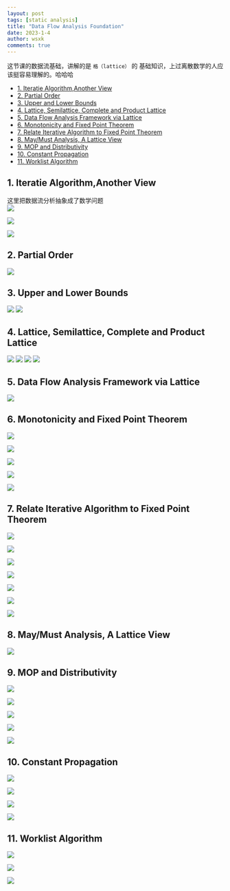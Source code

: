 ```yaml
---
layout: post
tags: [static analysis]
title: "Data Flow Analysis Foundation"
date: 2023-1-4
author: wsxk
comments: true
---
```


这节课的数据流基础，讲解的是 `格（lattice）` 的 基础知识，上过离散数学的人应该挺容易理解的。哈哈哈<br>

- [1. Iteratie Algorithm,Another View](#1-iteratie-algorithmanother-view)
- [2. Partial Order](#2-partial-order)
- [3. Upper and Lower Bounds](#3-upper-and-lower-bounds)
- [4. Lattice, Semilattice, Complete and Product Lattice](#4-lattice-semilattice-complete-and-product-lattice)
- [5. Data Flow Analysis Framework via Lattice](#5-data-flow-analysis-framework-via-lattice)
- [6. Monotonicity and Fixed Point Theorem](#6-monotonicity-and-fixed-point-theorem)
- [7. Relate Iterative Algorithm to Fixed Point Theorem](#7-relate-iterative-algorithm-to-fixed-point-theorem)
- [8. May/Must Analysis, A Lattice View](#8-maymust-analysis-a-lattice-view)
- [9. MOP and Distributivity](#9-mop-and-distributivity)
- [10. Constant Propagation](#10-constant-propagation)
- [11. Worklist Algorithm](#11-worklist-algorithm)


## 1. Iteratie Algorithm,Another View<br>
这里把数据流分析抽象成了数学问题<br>
![](https://raw.githubusercontent.com/wsxk/wsxk_pictures/main/2022-6-27-DNS/%E5%B1%8F%E5%B9%95%E6%88%AA%E5%9B%BE_20230103_201416.png)

![](https://raw.githubusercontent.com/wsxk/wsxk_pictures/main/2022-6-27-DNS/%E5%B1%8F%E5%B9%95%E6%88%AA%E5%9B%BE_20230103_202223.png)

![](https://raw.githubusercontent.com/wsxk/wsxk_pictures/main/2022-6-27-DNS/%E5%B1%8F%E5%B9%95%E6%88%AA%E5%9B%BE_20230103_202743.png)

## 2. Partial Order<br>
![](https://raw.githubusercontent.com/wsxk/wsxk_pictures/main/2022-6-27-DNS/%E5%B1%8F%E5%B9%95%E6%88%AA%E5%9B%BE_20230103_203951.png)
## 3. Upper and Lower Bounds<br>
![](https://raw.githubusercontent.com/wsxk/wsxk_pictures/main/2022-6-27-DNS/%E5%B1%8F%E5%B9%95%E6%88%AA%E5%9B%BE_20230103_205202.png)
![](https://raw.githubusercontent.com/wsxk/wsxk_pictures/main/2022-6-27-DNS/%E5%B1%8F%E5%B9%95%E6%88%AA%E5%9B%BE_20230103_205633.png)
## 4. Lattice, Semilattice, Complete and Product Lattice<br>
![](https://raw.githubusercontent.com/wsxk/wsxk_pictures/main/2022-6-27-DNS/%E5%B1%8F%E5%B9%95%E6%88%AA%E5%9B%BE_20230103_210448.png)
![](https://raw.githubusercontent.com/wsxk/wsxk_pictures/main/2022-6-27-DNS/%E5%B1%8F%E5%B9%95%E6%88%AA%E5%9B%BE_20230103_210537.png)
![](https://raw.githubusercontent.com/wsxk/wsxk_pictures/main/2022-6-27-DNS/%E5%B1%8F%E5%B9%95%E6%88%AA%E5%9B%BE_20230103_210957.png)
![](https://raw.githubusercontent.com/wsxk/wsxk_pictures/main/2022-6-27-DNS/%E5%B1%8F%E5%B9%95%E6%88%AA%E5%9B%BE_20230103_211418.png)

## 5. Data Flow Analysis Framework via Lattice<br>
![](https://raw.githubusercontent.com/wsxk/wsxk_pictures/main/2022-6-27-DNS/%E5%B1%8F%E5%B9%95%E6%88%AA%E5%9B%BE_20230104_111034.png)

## 6. Monotonicity and Fixed Point Theorem<br>
![](https://raw.githubusercontent.com/wsxk/wsxk_pictures/main/2022-6-27-DNS/%E5%B1%8F%E5%B9%95%E6%88%AA%E5%9B%BE_20230104_112044.png)

![](https://raw.githubusercontent.com/wsxk/wsxk_pictures/main/2022-6-27-DNS/%E5%B1%8F%E5%B9%95%E6%88%AA%E5%9B%BE_20230104_112055.png)

![](https://raw.githubusercontent.com/wsxk/wsxk_pictures/main/2022-6-27-DNS/%E5%B1%8F%E5%B9%95%E6%88%AA%E5%9B%BE_20230104_112804.png)

![](https://raw.githubusercontent.com/wsxk/wsxk_pictures/main/2022-6-27-DNS/%E5%B1%8F%E5%B9%95%E6%88%AA%E5%9B%BE_20230104_113319.png)

![](https://raw.githubusercontent.com/wsxk/wsxk_pictures/main/2022-6-27-DNS/%E5%B1%8F%E5%B9%95%E6%88%AA%E5%9B%BE_20230104_113643.png)

## 7. Relate Iterative Algorithm to Fixed Point Theorem<br>
![](https://raw.githubusercontent.com/wsxk/wsxk_pictures/main/2022-6-27-DNS/%E5%B1%8F%E5%B9%95%E6%88%AA%E5%9B%BE_20230105_102910.png)

![](https://raw.githubusercontent.com/wsxk/wsxk_pictures/main/2022-6-27-DNS/%E5%B1%8F%E5%B9%95%E6%88%AA%E5%9B%BE_20230105_102918.png)

![](https://raw.githubusercontent.com/wsxk/wsxk_pictures/main/2022-6-27-DNS/%E5%B1%8F%E5%B9%95%E6%88%AA%E5%9B%BE_20230105_103620.png)

![](https://raw.githubusercontent.com/wsxk/wsxk_pictures/main/2022-6-27-DNS/%E5%B1%8F%E5%B9%95%E6%88%AA%E5%9B%BE_20230105_103647.png)

![](https://raw.githubusercontent.com/wsxk/wsxk_pictures/main/2022-6-27-DNS/%E5%B1%8F%E5%B9%95%E6%88%AA%E5%9B%BE_20230105_103704.png)

![](https://raw.githubusercontent.com/wsxk/wsxk_pictures/main/2022-6-27-DNS/%E5%B1%8F%E5%B9%95%E6%88%AA%E5%9B%BE_20230105_104417.png)

![](https://raw.githubusercontent.com/wsxk/wsxk_pictures/main/2022-6-27-DNS/%E5%B1%8F%E5%B9%95%E6%88%AA%E5%9B%BE_20230105_104542.png)

## 8. May/Must Analysis, A Lattice View<br>
![](https://raw.githubusercontent.com/wsxk/wsxk_pictures/main/2022-6-27-DNS/%E5%B1%8F%E5%B9%95%E6%88%AA%E5%9B%BE_20230105_111015.png)

## 9. MOP and Distributivity<br>
![](https://raw.githubusercontent.com/wsxk/wsxk_pictures/main/2023-1-6-static_analysis/%E5%B1%8F%E5%B9%95%E6%88%AA%E5%9B%BE_20230106_093011.png)

![](https://raw.githubusercontent.com/wsxk/wsxk_pictures/main/2023-1-6-static_analysis/%E5%B1%8F%E5%B9%95%E6%88%AA%E5%9B%BE_20230106_093710.png)

![](https://raw.githubusercontent.com/wsxk/wsxk_pictures/main/2023-1-6-static_analysis/%E5%B1%8F%E5%B9%95%E6%88%AA%E5%9B%BE_20230106_094137.png)

![](https://raw.githubusercontent.com/wsxk/wsxk_pictures/main/2023-1-6-static_analysis/%E5%B1%8F%E5%B9%95%E6%88%AA%E5%9B%BE_20230106_094326.png)

![](https://raw.githubusercontent.com/wsxk/wsxk_pictures/main/2023-1-6-static_analysis/%E5%B1%8F%E5%B9%95%E6%88%AA%E5%9B%BE_20230106_094331.png)

## 10. Constant Propagation<br>
![](https://raw.githubusercontent.com/wsxk/wsxk_pictures/main/2023-1-6-static_analysis/%E5%B1%8F%E5%B9%95%E6%88%AA%E5%9B%BE_20230106_094723.png)

![](https://raw.githubusercontent.com/wsxk/wsxk_pictures/main/2023-1-6-static_analysis/%E5%B1%8F%E5%B9%95%E6%88%AA%E5%9B%BE_20230106_095428.png)

![](https://raw.githubusercontent.com/wsxk/wsxk_pictures/main/2023-1-6-static_analysis/%E5%B1%8F%E5%B9%95%E6%88%AA%E5%9B%BE_20230106_100100.png)

![](https://raw.githubusercontent.com/wsxk/wsxk_pictures/main/2023-1-6-static_analysis/%E5%B1%8F%E5%B9%95%E6%88%AA%E5%9B%BE_20230106_100616.png)

## 11. Worklist Algorithm<br>
![](https://raw.githubusercontent.com/wsxk/wsxk_pictures/main/2023-1-6-static_analysis/%E5%B1%8F%E5%B9%95%E6%88%AA%E5%9B%BE_20230106_100641.png)

![](https://raw.githubusercontent.com/wsxk/wsxk_pictures/main/2023-1-6-static_analysis/%E5%B1%8F%E5%B9%95%E6%88%AA%E5%9B%BE_20230106_100736.png)

![](https://raw.githubusercontent.com/wsxk/wsxk_pictures/main/2023-1-6-static_analysis/%E5%B1%8F%E5%B9%95%E6%88%AA%E5%9B%BE_20230106_101056.png)